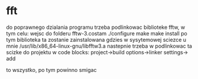 # fft
do poprawnego dzialania programu trzeba podlinkowac biblioteke fftw, w tym celu:
wejsc do folderu fftw-3.costam
./configure
make
make install
 po tym biblioteka ta zostanie zainstalowana gdzies w sysytemowej sciezce u mnie 
/usr/lib/x86_64-linux-gnu/libfftw3.a
nastepnie trzeba w podlinkowac ta scizke do projektu 
w code blocks: project->build options->linker settings-> add

to wszystko, po tym powinno smigac

